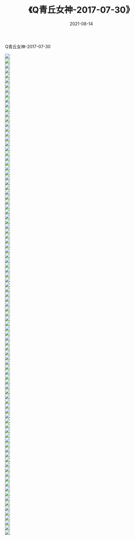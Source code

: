 ﻿---
layout: post
title:  《Q青丘女神-2017-07-30》
date:   2021-08-14
img: http://img.660000.xyz/Sharelink/网络美图/2021/Q青丘女神-2017-07-30/000.jpg
categories: [美女, 清纯, 唯美]
---

Q青丘女神-2017-07-30

  ![](http://img.660000.xyz/Sharelink/网络美图/2021/Q青丘女神-2017-07-30/001.jpg) <br> ![](http://img.660000.xyz/Sharelink/网络美图/2021/Q青丘女神-2017-07-30/002.jpg) <br> ![](http://img.660000.xyz/Sharelink/网络美图/2021/Q青丘女神-2017-07-30/003.jpg) <br> ![](http://img.660000.xyz/Sharelink/网络美图/2021/Q青丘女神-2017-07-30/004.jpg) <br> ![](http://img.660000.xyz/Sharelink/网络美图/2021/Q青丘女神-2017-07-30/005.jpg) <br> ![](http://img.660000.xyz/Sharelink/网络美图/2021/Q青丘女神-2017-07-30/006.jpg) <br> ![](http://img.660000.xyz/Sharelink/网络美图/2021/Q青丘女神-2017-07-30/007.jpg) <br> ![](http://img.660000.xyz/Sharelink/网络美图/2021/Q青丘女神-2017-07-30/008.jpg) <br> ![](http://img.660000.xyz/Sharelink/网络美图/2021/Q青丘女神-2017-07-30/009.jpg) <br> ![](http://img.660000.xyz/Sharelink/网络美图/2021/Q青丘女神-2017-07-30/010.jpg) <br> ![](http://img.660000.xyz/Sharelink/网络美图/2021/Q青丘女神-2017-07-30/011.jpg) <br> ![](http://img.660000.xyz/Sharelink/网络美图/2021/Q青丘女神-2017-07-30/012.jpg) <br> ![](http://img.660000.xyz/Sharelink/网络美图/2021/Q青丘女神-2017-07-30/013.jpg) <br> ![](http://img.660000.xyz/Sharelink/网络美图/2021/Q青丘女神-2017-07-30/014.jpg) <br> ![](http://img.660000.xyz/Sharelink/网络美图/2021/Q青丘女神-2017-07-30/015.jpg) <br> ![](http://img.660000.xyz/Sharelink/网络美图/2021/Q青丘女神-2017-07-30/016.jpg) <br> ![](http://img.660000.xyz/Sharelink/网络美图/2021/Q青丘女神-2017-07-30/017.jpg) <br> ![](http://img.660000.xyz/Sharelink/网络美图/2021/Q青丘女神-2017-07-30/018.jpg) <br> ![](http://img.660000.xyz/Sharelink/网络美图/2021/Q青丘女神-2017-07-30/019.jpg) <br> ![](http://img.660000.xyz/Sharelink/网络美图/2021/Q青丘女神-2017-07-30/020.jpg) <br> ![](http://img.660000.xyz/Sharelink/网络美图/2021/Q青丘女神-2017-07-30/021.jpg) <br> ![](http://img.660000.xyz/Sharelink/网络美图/2021/Q青丘女神-2017-07-30/022.jpg) <br> ![](http://img.660000.xyz/Sharelink/网络美图/2021/Q青丘女神-2017-07-30/023.jpg) <br> ![](http://img.660000.xyz/Sharelink/网络美图/2021/Q青丘女神-2017-07-30/024.jpg) <br> ![](http://img.660000.xyz/Sharelink/网络美图/2021/Q青丘女神-2017-07-30/025.jpg) <br> ![](http://img.660000.xyz/Sharelink/网络美图/2021/Q青丘女神-2017-07-30/026.jpg) <br> ![](http://img.660000.xyz/Sharelink/网络美图/2021/Q青丘女神-2017-07-30/027.jpg) <br> ![](http://img.660000.xyz/Sharelink/网络美图/2021/Q青丘女神-2017-07-30/028.jpg) <br> ![](http://img.660000.xyz/Sharelink/网络美图/2021/Q青丘女神-2017-07-30/029.jpg) <br> ![](http://img.660000.xyz/Sharelink/网络美图/2021/Q青丘女神-2017-07-30/030.jpg) <br> ![](http://img.660000.xyz/Sharelink/网络美图/2021/Q青丘女神-2017-07-30/031.jpg) <br> ![](http://img.660000.xyz/Sharelink/网络美图/2021/Q青丘女神-2017-07-30/032.jpg) <br> ![](http://img.660000.xyz/Sharelink/网络美图/2021/Q青丘女神-2017-07-30/033.jpg) <br> ![](http://img.660000.xyz/Sharelink/网络美图/2021/Q青丘女神-2017-07-30/034.jpg) <br> ![](http://img.660000.xyz/Sharelink/网络美图/2021/Q青丘女神-2017-07-30/035.jpg) <br> ![](http://img.660000.xyz/Sharelink/网络美图/2021/Q青丘女神-2017-07-30/036.jpg) <br> ![](http://img.660000.xyz/Sharelink/网络美图/2021/Q青丘女神-2017-07-30/037.jpg) <br> ![](http://img.660000.xyz/Sharelink/网络美图/2021/Q青丘女神-2017-07-30/038.jpg) <br> ![](http://img.660000.xyz/Sharelink/网络美图/2021/Q青丘女神-2017-07-30/039.jpg) <br> ![](http://img.660000.xyz/Sharelink/网络美图/2021/Q青丘女神-2017-07-30/040.jpg) <br> ![](http://img.660000.xyz/Sharelink/网络美图/2021/Q青丘女神-2017-07-30/041.jpg) <br> ![](http://img.660000.xyz/Sharelink/网络美图/2021/Q青丘女神-2017-07-30/042.jpg) <br> ![](http://img.660000.xyz/Sharelink/网络美图/2021/Q青丘女神-2017-07-30/043.jpg) <br> ![](http://img.660000.xyz/Sharelink/网络美图/2021/Q青丘女神-2017-07-30/044.jpg) <br> ![](http://img.660000.xyz/Sharelink/网络美图/2021/Q青丘女神-2017-07-30/045.jpg) <br> ![](http://img.660000.xyz/Sharelink/网络美图/2021/Q青丘女神-2017-07-30/046.jpg) <br> ![](http://img.660000.xyz/Sharelink/网络美图/2021/Q青丘女神-2017-07-30/047.jpg) <br> ![](http://img.660000.xyz/Sharelink/网络美图/2021/Q青丘女神-2017-07-30/048.jpg) <br> ![](http://img.660000.xyz/Sharelink/网络美图/2021/Q青丘女神-2017-07-30/049.jpg) <br> ![](http://img.660000.xyz/Sharelink/网络美图/2021/Q青丘女神-2017-07-30/050.jpg) <br> ![](http://img.660000.xyz/Sharelink/网络美图/2021/Q青丘女神-2017-07-30/051.jpg) <br> ![](http://img.660000.xyz/Sharelink/网络美图/2021/Q青丘女神-2017-07-30/052.jpg) <br> ![](http://img.660000.xyz/Sharelink/网络美图/2021/Q青丘女神-2017-07-30/053.jpg) <br> ![](http://img.660000.xyz/Sharelink/网络美图/2021/Q青丘女神-2017-07-30/054.jpg) <br> ![](http://img.660000.xyz/Sharelink/网络美图/2021/Q青丘女神-2017-07-30/055.jpg) <br> ![](http://img.660000.xyz/Sharelink/网络美图/2021/Q青丘女神-2017-07-30/056.jpg) <br> ![](http://img.660000.xyz/Sharelink/网络美图/2021/Q青丘女神-2017-07-30/057.jpg) <br> ![](http://img.660000.xyz/Sharelink/网络美图/2021/Q青丘女神-2017-07-30/058.jpg) <br> ![](http://img.660000.xyz/Sharelink/网络美图/2021/Q青丘女神-2017-07-30/059.jpg) <br> ![](http://img.660000.xyz/Sharelink/网络美图/2021/Q青丘女神-2017-07-30/060.jpg) <br> ![](http://img.660000.xyz/Sharelink/网络美图/2021/Q青丘女神-2017-07-30/061.jpg) <br> ![](http://img.660000.xyz/Sharelink/网络美图/2021/Q青丘女神-2017-07-30/062.jpg) <br> ![](http://img.660000.xyz/Sharelink/网络美图/2021/Q青丘女神-2017-07-30/063.jpg) <br> ![](http://img.660000.xyz/Sharelink/网络美图/2021/Q青丘女神-2017-07-30/064.jpg) <br> ![](http://img.660000.xyz/Sharelink/网络美图/2021/Q青丘女神-2017-07-30/065.jpg) <br> ![](http://img.660000.xyz/Sharelink/网络美图/2021/Q青丘女神-2017-07-30/066.jpg) <br> ![](http://img.660000.xyz/Sharelink/网络美图/2021/Q青丘女神-2017-07-30/067.jpg) <br> ![](http://img.660000.xyz/Sharelink/网络美图/2021/Q青丘女神-2017-07-30/068.jpg) <br> ![](http://img.660000.xyz/Sharelink/网络美图/2021/Q青丘女神-2017-07-30/069.jpg) <br> ![](http://img.660000.xyz/Sharelink/网络美图/2021/Q青丘女神-2017-07-30/070.jpg) <br> ![](http://img.660000.xyz/Sharelink/网络美图/2021/Q青丘女神-2017-07-30/071.jpg) <br> ![](http://img.660000.xyz/Sharelink/网络美图/2021/Q青丘女神-2017-07-30/072.jpg) <br> ![](http://img.660000.xyz/Sharelink/网络美图/2021/Q青丘女神-2017-07-30/073.jpg) <br> ![](http://img.660000.xyz/Sharelink/网络美图/2021/Q青丘女神-2017-07-30/074.jpg) <br> ![](http://img.660000.xyz/Sharelink/网络美图/2021/Q青丘女神-2017-07-30/075.jpg) <br> ![](http://img.660000.xyz/Sharelink/网络美图/2021/Q青丘女神-2017-07-30/076.jpg) <br> ![](http://img.660000.xyz/Sharelink/网络美图/2021/Q青丘女神-2017-07-30/077.jpg) <br> ![](http://img.660000.xyz/Sharelink/网络美图/2021/Q青丘女神-2017-07-30/078.jpg) <br> ![](http://img.660000.xyz/Sharelink/网络美图/2021/Q青丘女神-2017-07-30/079.jpg) <br> ![](http://img.660000.xyz/Sharelink/网络美图/2021/Q青丘女神-2017-07-30/080.jpg) <br> ![](http://img.660000.xyz/Sharelink/网络美图/2021/Q青丘女神-2017-07-30/081.jpg) <br> ![](http://img.660000.xyz/Sharelink/网络美图/2021/Q青丘女神-2017-07-30/082.jpg) <br> ![](http://img.660000.xyz/Sharelink/网络美图/2021/Q青丘女神-2017-07-30/083.jpg) <br> ![](http://img.660000.xyz/Sharelink/网络美图/2021/Q青丘女神-2017-07-30/084.jpg) <br> ![](http://img.660000.xyz/Sharelink/网络美图/2021/Q青丘女神-2017-07-30/085.jpg) <br> ![](http://img.660000.xyz/Sharelink/网络美图/2021/Q青丘女神-2017-07-30/086.jpg) <br> ![](http://img.660000.xyz/Sharelink/网络美图/2021/Q青丘女神-2017-07-30/087.jpg) <br> ![](http://img.660000.xyz/Sharelink/网络美图/2021/Q青丘女神-2017-07-30/088.jpg) <br> ![](http://img.660000.xyz/Sharelink/网络美图/2021/Q青丘女神-2017-07-30/089.jpg) <br> ![](http://img.660000.xyz/Sharelink/网络美图/2021/Q青丘女神-2017-07-30/090.jpg) <br> ![](http://img.660000.xyz/Sharelink/网络美图/2021/Q青丘女神-2017-07-30/091.jpg) <br> ![](http://img.660000.xyz/Sharelink/网络美图/2021/Q青丘女神-2017-07-30/092.jpg) <br> ![](http://img.660000.xyz/Sharelink/网络美图/2021/Q青丘女神-2017-07-30/093.jpg) <br> ![](http://img.660000.xyz/Sharelink/网络美图/2021/Q青丘女神-2017-07-30/094.jpg) <br> ![](http://img.660000.xyz/Sharelink/网络美图/2021/Q青丘女神-2017-07-30/095.jpg) <br> ![](http://img.660000.xyz/Sharelink/网络美图/2021/Q青丘女神-2017-07-30/096.jpg) <br> ![](http://img.660000.xyz/Sharelink/网络美图/2021/Q青丘女神-2017-07-30/097.jpg) <br> ![](http://img.660000.xyz/Sharelink/网络美图/2021/Q青丘女神-2017-07-30/098.jpg) <br> ![](http://img.660000.xyz/Sharelink/网络美图/2021/Q青丘女神-2017-07-30/099.jpg) <br>